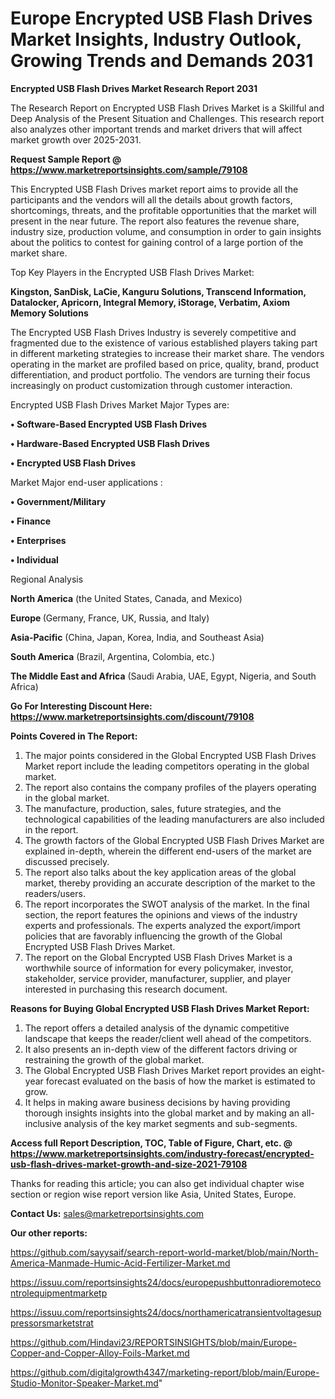 # Europe Encrypted USB Flash Drives Market Insights, Industry Outlook, Growing Trends and Demands 2031

<strong>Encrypted USB Flash Drives Market Research Report 2031</strong>

The Research Report on Encrypted USB Flash Drives Market is a Skillful and Deep Analysis of the Present Situation and Challenges. This research report also analyzes other important trends and market drivers that will affect market growth over 2025-2031.

<strong>Request Sample Report @ <a href=https://www.marketreportsinsights.com/sample/79108>https://www.marketreportsinsights.com/sample/79108</a></strong>

This Encrypted USB Flash Drives market report aims to provide all the participants and the vendors will all the details about growth factors, shortcomings, threats, and the profitable opportunities that the market will present in the near future. The report also features the revenue share, industry size, production volume, and consumption in order to gain insights about the politics to contest for gaining control of a large portion of the market share.

Top Key Players in the Encrypted USB Flash Drives Market:

<strong>Kingston, SanDisk, LaCie, Kanguru Solutions, Transcend Information, Datalocker, Apricorn, Integral Memory, iStorage, Verbatim, Axiom Memory Solutions</strong>

The Encrypted USB Flash Drives Industry is severely competitive and fragmented due to the existence of various established players taking part in different marketing strategies to increase their market share. The vendors operating in the market are profiled based on price, quality, brand, product differentiation, and product portfolio. The vendors are turning their focus increasingly on product customization through customer interaction.

Encrypted USB Flash Drives Market Major Types are:

<strong>• Software-Based Encrypted USB Flash Drives

• Hardware-Based Encrypted USB Flash Drives

• Encrypted USB Flash Drives</strong>

Market Major end-user applications :

<strong>• Government/Military

• Finance

• Enterprises

• Individual</strong>

Regional Analysis

</u><strong><b>North America</b></strong> (the United States, Canada, and Mexico)

<strong><b>Europe </b></strong>(Germany, France, UK, Russia, and Italy)

<strong><b>Asia-Pacific</b></strong> (China, Japan, Korea, India, and Southeast Asia)

<strong><b>South America</b></strong> (Brazil, Argentina, Colombia, etc.)

<strong><b>The Middle East and Africa</b></strong> (Saudi Arabia, UAE, Egypt, Nigeria, and South Africa)

<strong>Go For Interesting Discount Here: <a href=https://www.marketreportsinsights.com/discount/79108>https://www.marketreportsinsights.com/discount/79108</a></strong>

<strong>Points Covered in The Report:</strong>
<ol>
  <li>The major points considered in the Global Encrypted USB Flash Drives Market report include the leading competitors operating in the global market.</li>
  <li>The report also contains the company profiles of the players operating in the global market.</li>
  <li>The manufacture, production, sales, future strategies, and the technological capabilities of the leading manufacturers are also included in the report.</li>
  <li>The growth factors of the Global Encrypted USB Flash Drives Market are explained in-depth, wherein the different end-users of the market are discussed precisely.</li>
  <li>The report also talks about the key application areas of the global market, thereby providing an accurate description of the market to the readers/users.</li>
  <li>The report incorporates the SWOT analysis of the market. In the final section, the report features the opinions and views of the industry experts and professionals. The experts analyzed the export/import policies that are favorably influencing the growth of the Global Encrypted USB Flash Drives Market.</li>
  <li>The report on the Global Encrypted USB Flash Drives Market is a worthwhile source of information for every policymaker, investor, stakeholder, service provider, manufacturer, supplier, and player interested in purchasing this research document.</li>
</ol>
<strong>Reasons for Buying Global Encrypted USB Flash Drives Market Report:</strong>

<ol>
  <li>The report offers a detailed analysis of the dynamic competitive landscape that keeps the reader/client well ahead of the competitors.</li>
  <li>It also presents an in-depth view of the different factors driving or restraining the growth of the global market.</li>
  <li>The Global Encrypted USB Flash Drives Market report provides an eight-year forecast evaluated on the basis of how the market is estimated to grow.</li>
  <li>It helps in making aware business decisions by having providing thorough insights insights into the global market and by making an all-inclusive analysis of the key market segments and sub-segments.</li>
</ol>
<strong>Access full Report Description, TOC, Table of Figure, Chart, etc. @ <a href=https://www.marketreportsinsights.com/industry-forecast/encrypted-usb-flash-drives-market-growth-and-size-2021-79108>https://www.marketreportsinsights.com/industry-forecast/encrypted-usb-flash-drives-market-growth-and-size-2021-79108</a></strong>


Thanks for reading this article; you can also get individual chapter wise section or region wise report version like Asia, United States, Europe.

<strong>Contact Us:</strong>
sales@marketreportsinsights.com

<strong>Our other reports:</strong>

<a href=https://github.com/sayysaif/search-report-world-market/blob/main/North-America-Manmade-Humic-Acid-Fertilizer-Market.md>https://github.com/sayysaif/search-report-world-market/blob/main/North-America-Manmade-Humic-Acid-Fertilizer-Market.md</a>

<a href=https://issuu.com/reportsinsights24/docs/europepushbuttonradioremotecontrolequipmentmarketp>https://issuu.com/reportsinsights24/docs/europepushbuttonradioremotecontrolequipmentmarketp</a>

<a href=https://issuu.com/reportsinsights24/docs/northamericatransientvoltagesuppressorsmarketstrat>https://issuu.com/reportsinsights24/docs/northamericatransientvoltagesuppressorsmarketstrat</a>

<a href=https://github.com/Hindavi23/REPORTSINSIGHTS/blob/main/Europe-Copper-and-Copper-Alloy-Foils-Market.md>https://github.com/Hindavi23/REPORTSINSIGHTS/blob/main/Europe-Copper-and-Copper-Alloy-Foils-Market.md</a>

<a href=https://github.com/digitalgrowth4347/marketing-report/blob/main/Europe-Studio-Monitor-Speaker-Market.md>https://github.com/digitalgrowth4347/marketing-report/blob/main/Europe-Studio-Monitor-Speaker-Market.md</a>"
